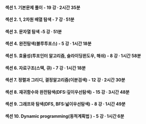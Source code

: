 #### 섹션 1. 기본문제 풀이                                  - 19 강 ∙ 2시간 35분
#### 섹션 2. 1, 2차원 배열 탐색                             - 7 강 ∙ 51분
#### 섹션 3. 문자열 탐색                                    -5 강 ∙ 51분
#### 섹션 4. 완전탐색(블루투포스)                           - 5 강 ∙ 1시간 18분
#### 섹션 5. 효율성(투포인터 알고리즘, 슬라이딩윈도우, 해쉬)  - 8 강 ∙ 1시간 58분
#### 섹션 6. 자료구조(스택, 큐)                             - 7 강 ∙ 1시간 18분
#### 섹션 7. 정렬과 그리디, 결정알고리즘(이분검색)           - 12 강 ∙ 2시간 30분
#### 섹션 8. 재귀함수와 완전탐색(DFS:깊이우선탐색)           - 15 강 ∙ 3시간 48분
#### 섹션 9. 그래프와 탐색(DFS, BFS:넓이우선탐색)            - 8 강 ∙ 1시간 49분
#### 섹션 10. Dynamic programming(동적계획법 )               - 5 강 ∙ 1시간 6분

